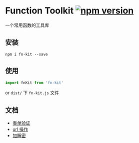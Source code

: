 # Function Toolkit [![npm version](https://img.shields.io/npm/v/fn-kit.svg)](https://www.npmjs.org/package/fn-kit)
一个常用函数的工具库

## 安装
```shell
npm i fn-kit --save
```

## 使用
```javascript
import fnKit from 'fn-kit'
```

or  `dist/` 下 `fn-kit.js` 文件

## 文档
- [表单验证]()
- [url 操作]()
- [加解密]()
